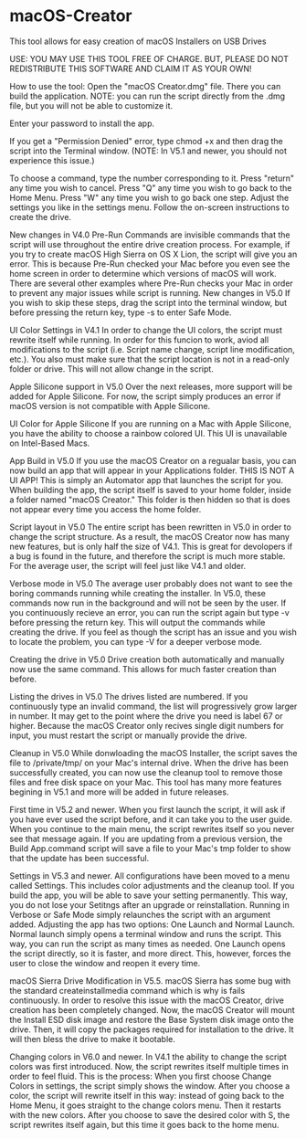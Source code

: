 # macOS-Creator
This tool allows for easy creation of macOS Installers on USB Drives

USE: YOU MAY USE THIS TOOL FREE OF CHARGE. BUT, PLEASE DO NOT REDISTRIBUTE THIS SOFTWARE AND CLAIM IT AS YOUR OWN!

How to use the tool:
Open the "macOS Creator.dmg" file. There you can build the application.
NOTE: you can run the script directly from the .dmg file, but you will not be able to customize it.

Enter your password to install the app.

If you get a "Permission Denied" error, type chmod +x and then drag the script into the Terminal window.
(NOTE: In V5.1 and newer, you should not experience this issue.)

To choose a command, type the number corresponding to it.
Press "return" any time you wish to cancel.
Press "Q" any time you wish to go back to the Home Menu.
Press "W" any time you wish to go back one step.
Adjust the settings you like in the settings menu.
Follow the on-screen instructions to create the drive.

New changes in V4.0
Pre-Run Commands are invisible commands that the script will use throughout the entire drive creation process.
For example, if you try to create macOS High Sierra on OS X Lion, the script will give you an error.
This is because Pre-Run checked your Mac before you even see the home screen in order to determine which versions of macOS will work.
There are several other examples where Pre-Run checks your Mac in order to prevent any major issues while script is running.
New changes in V5.0
If you wish to skip these steps, drag the script into the terminal window, but before pressing the return key, type -s to enter Safe Mode.

UI Color Settings in V4.1
In order to change the UI colors, the script must rewrite itself while running. In order for this funcion to work, aviod all modifications to the script (i.e. Script name change, script line modification, etc.). You also must make sure that the script location is not in a read-only folder or drive. This will not allow change in the script.

Apple Silicone support in V5.0
Over the next releases, more support will be added for Apple Silicone. For now, the script simply produces an error if macOS version is not compatible with Apple Silicone.

UI Color for Apple Silicone
If you are running on a Mac with Apple Silicone, you have the ability to choose a rainbow colored UI. This UI is unavailable on Intel-Based Macs.

App Build in V5.0
If you use the macOS Creator on a regualar basis, you can now build an app that will appear in your Applications folder. THIS IS NOT A UI APP! This is simply an Automator app that launches the script for you. When building the app, the script itself is saved to your home folder, inside a folder named "macOS Creator." This folder is then hidden so that is does not appear every time you access the home folder.

Script layout in V5.0
The entire script has been rewritten in V5.0 in order to change the script structure. As a result, the macOS Creator now has many new features, but is only half the size of V4.1. This is great for devolopers if a bug is found in the future, and therefore the script is much more stable. For the average user, the script will feel just like V4.1 and older.

Verbose mode in V5.0
The average user probably does not want to see the boring commands running while creating the installer. In V5.0, these commands now run in the background and will not be seen by the user. If you continuously recieve an error, you can run the script again but type -v before pressing the return key. This will output the commands while creating the drive. If you feel as though the script has an issue and you wish to locate the problem, you can type -V for a deeper verbose mode.

Creating the drive in V5.0
Drive creation both automatically and manually now use the same command. This allows for much faster creation than before.

Listing the drives in V5.0
The drives listed are numbered. If you continuously type an invalid command, the list will progressively grow larger in number. It may get to the point where the drive you need is label 67 or higher. Because the macOS Creator only recives single digit numbers for input, you must restart the script or manually provide the drive.

Cleanup in V5.0
While donwloading the macOS Installer, the script saves the file to /private/tmp/ on your Mac's internal drive. When the drive has been successfully created, you can now use the cleanup tool to remove those files and free disk space on your Mac. This tool has many more features begining in V5.1 and more will be added in future releases.

First time in V5.2 and newer.
When you first launch the script, it will ask if you have ever used the script before, and it can take you to the user guide. When you continue to the main menu, the script rewrites itself so you never see that message again. If you are updating from a previous version, the Build App.command script will save a file to your Mac's tmp folder to show that the update has been successful.

Settings in V5.3 and newer.
All configurations have been moved to a menu called Settings. This includes color adjustments and the cleanup tool. If you build the app, you will be able to save your setting permanently. This way, you do not lose your Setitngs after an upgrade or reinstallation. Running in Verbose or Safe Mode simply relaunches the script with an argument added. Adjusting the app has two options: One Launch and Normal Launch. Normal launch simply opens a terminal window and runs the script. This way, you can run the script as many times as needed. One Launch opens the script directly, so it is faster, and more direct. This, however, forces the user to close the window and reopen it every time.

macOS Sierra Drive Modification in V5.5.
macOS Sierra has some bug with the standard createinstallmedia command which is why is fails continuously. In order to resolve this issue with the macOS Creator, drive creation has been completely changed. Now, the macOS Creator will mount the Install ESD disk image and restore the Base System disk image onto the drive. Then, it will copy the packages required for installation to the drive. It will then bless the drive to make it bootable.

Changing colors in V6.0 and newer.
In V4.1 the ability to change the script colors was first introduced. Now, the script rewrites itself multiple times in order to feel fluid. This is the process: When you first choose Change Colors in settings, the script simply shows the window. After you choose a color, the script will rewrite itself in this way: instead of going back to the Home Menu, it goes straight to the change colors menu. Then it restarts with the new colors. After you choose to save the desired color with S, the script rewrites itself again, but this time it goes back to the home menu.